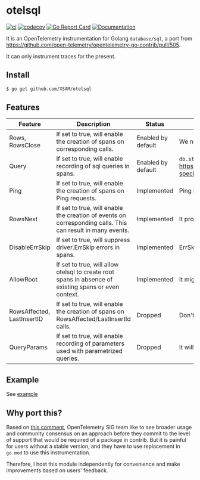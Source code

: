 # otelsql

[![ci](https://github.com/XSAM/otelsql/actions/workflows/ci.yaml/badge.svg?branch=main)](https://github.com/XSAM/otelsql/actions/workflows/ci.yaml)
[![codecov](https://codecov.io/gh/XSAM/otelsql/branch/main/graph/badge.svg?token=21S08PK9K0)](https://codecov.io/gh/XSAM/otelsql)
[![Go Report Card](https://goreportcard.com/badge/github.com/XSAM/otelsql)](https://goreportcard.com/report/github.com/XSAM/otelsql)
[![Documentation](https://godoc.org/github.com/XSAM/otelsql?status.svg)](https://pkg.go.dev/mod/github.com/XSAM/otelsql)

It is an OpenTelemetry instrumentation for Golang `database/sql`, a port from https://github.com/open-telemetry/opentelemetry-go-contrib/pull/505.

It can only instrument traces for the present.

## Install

```bash
$ go get github.com/XSAM/otelsql
```

## Features

| Feature                    | Description                                                                                                | Status                      | Reason                                                                                                                                                                                      |
| -------------------------- | ---------------------------------------------------------------------------------------------------------- | --------------------------- | ------------------------------------------------------------------------------------------------------------------------------------------------------------------------------------------- |
| Rows, RowsClose            | If set to true, will enable the creation of spans on corresponding calls.                                  | Enabled by default | We need to know the status of `Rows`                                                                                                                                                        |
| Query                      | If set to true, will enable recording of sql queries in spans.                                             | Enabled by default | `db.statement` will need this, which is a required attribute. https://github.com/open-telemetry/opentelemetry-specification/blob/master/specification/trace/semantic_conventions/database.md |
| Ping                       | If set to true, will enable the creation of spans on Ping requests.                                        | Implemented                    | Ping has context argument, but it might no needs to record.                                                                                                                                 |
| RowsNext                   | If set to true, will enable the creation of events on corresponding calls. This can result in many events. | Implemented                    | It provides more visibility.                                                                                                                                                                |
| DisableErrSkip             | If set to true, will suppress driver.ErrSkip errors in spans.                                              | Implemented                    | ErrSkip error might annoying                                                                                                                                                                |
| AllowRoot                  | If set to true, will allow otelsql to create root spans in absence of existing spans or even context.        | Implemented                     | It might helpful while debugging missing operations. |
| RowsAffected, LastInsertID | If set to true, will enable the creation of spans on RowsAffected/LastInsertId calls.                      | Dropped                     | Don't know its use cases. We might add this later based on the users' feedback.                                                                                                             |
| QueryParams                | If set to true, will enable recording of parameters used with parametrized queries.                        | Dropped                     | It will cause high cardinality values and security problems.                                                                                                                                |

## Example

See [example](./example/main.go)

## Why port this?

Based on [this comment](https://github.com/open-telemetry/opentelemetry-go-contrib/pull/505#issuecomment-800452510), OpenTelemetry SIG team like to see broader usage and community consensus on an approach before they commit to the level of support that would be required of a package in contrib. But it is painful for users without a stable version, and they have to use replacement in `go.mod` to use this instrumentation.

Therefore, I host this module independently for convenience and make improvements based on users' feedback.
